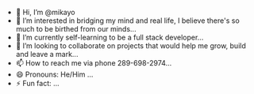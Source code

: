 - 👋 Hi, I’m @mikayo
- 👀 I’m interested in bridging my mind and real life, I believe there's so much to be birthed from our minds...
- 🌱 I’m currently self-learning to be a full stack developer...
- 💞️ I’m looking to collaborate on projects that would help me grow, build and leave a mark...
- 📫 How to reach me via phone 289-698-2974...
- 😄 Pronouns: He/Him ...
- ⚡ Fun fact: ...

<!---
mikayoos/mikayoos is a ✨ special ✨ repository because its `README.md` (this file) appears on your GitHub profile.
You can click the Preview link to take a look at your changes.
--->
